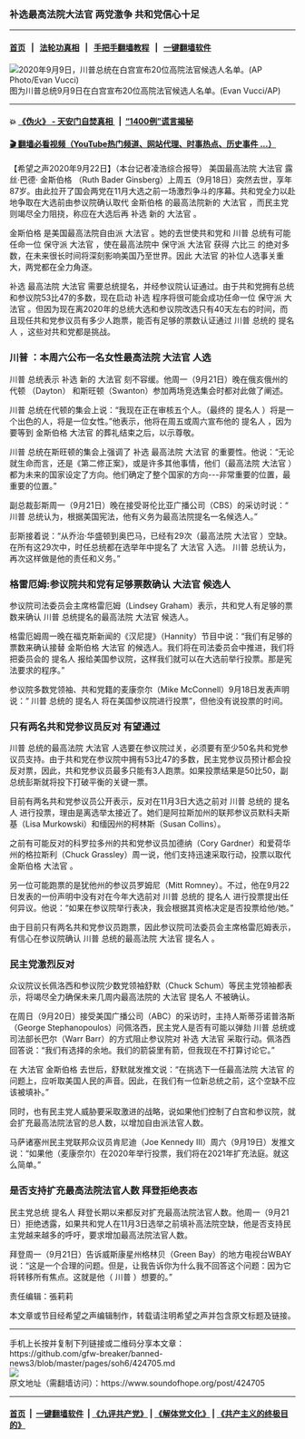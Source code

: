 ### 补选最高法院大法官 两党激争 共和党信心十足
------------------------

#### [首页](https://github.com/gfw-breaker/banned-news3/blob/master/README.md) &nbsp;&nbsp;|&nbsp;&nbsp; [法轮功真相](https://github.com/begood0513/basic/blob/master/README.md)  &nbsp;&nbsp;|&nbsp;&nbsp; [手把手翻墙教程](https://github.com/gfw-breaker/guides/wiki)  &nbsp;&nbsp;|&nbsp;&nbsp; [一键翻墙软件](https://github.com/gfw-breaker/nogfw/blob/master/README.md)  



<div><img alt="2020年9月9日，川普总统在白宫宣布20位高院法官候选人名单。(AP Photo/Evan Vucci) " src="https://img.soundofhope.org/2020-09/9-22-1-1600819036001.jpg"/>
<br/><figcaption class="caption">
 图为川普总统9月9日在白宫宣布20位高院法官候选人名单。(Evan Vucci/AP)
</figcaption></div><hr/>

#### 💥 [《伪火》 - 天安门自焚真相 ](http://158.247.195.190:10000/videos/blog/weihuo.html)&nbsp; |&nbsp; [“1400例”谎言揭秘  ](http://158.247.195.190:10000/videos/blog/jiexi1400.html)

#### [ 🎬  翻墙必看视频（YouTube热门频道、网站代理、时事热点、历史事件 ...）](https://github.com/gfw-breaker/links/blob/master/banned.md)

<div><div class="Content__Wrapper sc-1bvya0-0 grZQxZ">
 <p class="meta-top">
  <span class="meta">
   【希望之声2020年9月22日】（本台记者凌浩综合报导）
  </span>
  美国最高法院
  <ok href="/term/28528">
   大法官
  </ok>
  露丝·巴德·
  <ok href="/term/379591">
   金斯伯格
  </ok>
  （Ruth Bader Ginsberg）上周五（9月18日）突然去世，享年87岁。由此拉开了国会两党在11月大选之前一场激烈争斗的序幕。共和党全力以赴地争取在大选前由参议院确认取代
  <ok href="/term/379591">
   金斯伯格
  </ok>
  的最高法院新的
  <ok href="/term/28528">
   大法官
  </ok>
  ，而民主党则竭尽全力阻挠，称应在大选后再
  <ok href="/term/14807">
   补选
  </ok>
  新的
  <ok href="/term/28528">
   大法官
  </ok>
  。
 </p>
 <p>
  <ok href="/term/379591">
   金斯伯格
  </ok>
  是美国最高法院自由派
  <ok href="/term/28528">
   大法官
  </ok>
  。她的去世使共和党和
  <ok href="/term/1041">
   川普
  </ok>
  总统有可能任命一位
  <ok href="/term/28757">
   保守派
  </ok>
  <ok href="/term/28528">
   大法官
  </ok>
  ，使在最高法院中
  <ok href="/term/28757">
   保守派
  </ok>
  <ok href="/term/28528">
   大法官
  </ok>
  获得
  <ok href="/term/381931">
   六比三
  </ok>
  的绝对多数，在未来很长时间将深刻影响美国乃至世界。因此
  <ok href="/term/28528">
   大法官
  </ok>
  的补位人选事关重大，两党都在全力角逐。
 </p>
 <p>
  <ok href="/term/14807">
   补选
  </ok>
  最高法院
  <ok href="/term/28528">
   大法官
  </ok>
  需要总统提名，并经参议院认证通过。由于共和党拥有总统和参议院53比47的多数，现在启动
  <ok href="/term/14807">
   补选
  </ok>
  程序将很可能会成功任命一位
  <ok href="/term/28757">
   保守派
  </ok>
  <ok href="/term/28528">
   大法官
  </ok>
  。但因为现在离2020年的总统大选和参议院改选只有40天左右的时间，而且现任共和党参议员有多少人跑票，能否有足够的票数认证通过
  <ok href="/term/1041">
   川普
  </ok>
  总统的
  <ok href="/term/101280">
   提名人
  </ok>
  ，这些对共和党都是挑战。
 </p>
 <h3>
  <ok href="/term/1041">
   川普
  </ok>
  ：本周六公布一名女性最高法院
  <ok href="/term/28528">
   大法官
  </ok>
  人选
 </h3>
 <p>
  <ok href="/term/1041">
   川普
  </ok>
  总统表示
  <ok href="/term/14807">
   补选
  </ok>
  新的
  <ok href="/term/28528">
   大法官
  </ok>
  刻不容缓。他周一（9月21日）晚在俄亥俄州的代顿 （Dayton） 和斯旺顿（Swanton）参加两场竞选集会时都对此做了阐述。
 </p>
 <div class="AD_Embed__Wrap-sc-1xslmin-0 igMuqX module desktop">
  <div>
  </div>
 </div>
 <p>
  <ok href="/term/1041">
   川普
  </ok>
  总统在代顿的集会上说：“我现在正在审核五个人。（最终的
  <ok href="/term/101280">
   提名人
  </ok>
  ）将是一个出色的人，将是一位女性。”他表示，他将在周五或周六宣布他的
  <ok href="/term/101280">
   提名人
  </ok>
  ，因为要等到
  <ok href="/term/379591">
   金斯伯格
  </ok>
  <ok href="/term/28528">
   大法官
  </ok>
  的葬礼结束之后，以示尊敬。
 </p>
 <p>
  <ok href="/term/1041">
   川普
  </ok>
  总统在斯旺顿的集会上强调了
  <ok href="/term/14807">
   补选
  </ok>
  最高法院
  <ok href="/term/28528">
   大法官
  </ok>
  的重要性。他说：“无论就生命而言，还是《第二修正案》，或是许多其他事情，他们（最高法院
  <ok href="/term/28528">
   大法官
  </ok>
  ）都为未来的国家设定了方向。他们确定了整个国家的方向---非常重要的位置，最重要的位置。”
 </p>
 <p>
  副总裁彭斯周一（9月21日）晚在接受哥伦比亚广播公司（CBS）的采访时说：“
  <ok href="/term/1041">
   川普
  </ok>
  总统认为，根据美国宪法，他有义务为最高法院提名一名候选人。”
 </p>
 <p>
  彭斯接着说：“从乔治·华盛顿到奥巴马，已经有29次（最高法院
  <ok href="/term/28528">
   大法官
  </ok>
  ）空缺。在所有这29次中，时任总统都在选举年中提名了
  <ok href="/term/28528">
   大法官
  </ok>
  入选。
  <ok href="/term/1041">
   川普
  </ok>
  总统认为，再次这样做是他的责任和义务。”
 </p>
 <h3>
  格雷厄姆:参议院共和党有足够票数确认
  <ok href="/term/28528">
   大法官
  </ok>
  候选人
 </h3>
 <p>
  参议院司法委员会主席格雷厄姆（Lindsey Graham）表示，共和党人有足够的票数来确认
  <ok href="/term/1041">
   川普
  </ok>
  总统提名的最高法院
  <ok href="/term/28528">
   大法官
  </ok>
  候选人。
 </p>
 <p>
  格雷厄姆周一晚在福克斯新闻的《汉尼提》（Hannity）节目中说：“我们有足够的票数来确认接替
  <ok href="/term/379591">
   金斯伯格
  </ok>
  <ok href="/term/28528">
   大法官
  </ok>
  的候选人。我们将在司法委员会中推进，我们将把委员会的
  <ok href="/term/101280">
   提名人
  </ok>
  报给美国参议院，这样我们就可以在大选前举行投票。那是宪法要求的程序。”
 </p>
 <p>
  参议院多数党领袖、共和党籍的麦康奈尔（Mike McConnell）9月18日发表声明说：“
  <ok href="/term/1041">
   川普
  </ok>
  总统的
  <ok href="/term/101280">
   提名人
  </ok>
  将在美国参议院进行投票”，但他没有说投票的时间。
 </p>
 <h3>
  只有两名共和党参议员反对 有望通过
 </h3>
 <p>
  <ok href="/term/1041">
   川普
  </ok>
  总统的最高法院
  <ok href="/term/28528">
   大法官
  </ok>
  人选要在参议院过关，必须要有至少50名共和党参议员支持。由于共和党在参议院中拥有53比47的多数，民主党参议员预计都会投反对票，因此，共和党参议员最多只能有3人跑票。如果投票结果是50比50，副总统彭斯就将投下打破平衡的关键一票。
 </p>
 <p>
  目前有两名共和党参议员公开表示，反对在11月3日大选之前对
  <ok href="/term/1041">
   川普
  </ok>
  总统的
  <ok href="/term/101280">
   提名人
  </ok>
  进行投票，理由是离选举太接近了。她们是阿拉斯加州的联邦参议员默科夫斯基（Lisa Murkowski）和缅因州的柯林斯（Susan Collins）。
 </p>
 <p>
  之前有可能反对的科罗拉多州的共和党参议员加德纳（Cory Gardner）和爱荷华州的格拉斯利（Chuck Grassley）周一说，他们支持迅速采取行动，投票以取代
  <ok href="/term/379591">
   金斯伯格
  </ok>
  <ok href="/term/28528">
   大法官
  </ok>
  。
 </p>
 <p>
  另一位可能跑票的是犹他州的参议员罗姆尼（Mitt Romney）。不过，他在9月22日发表的一份声明中没有对在今年大选前对
  <ok href="/term/1041">
   川普
  </ok>
  总统的
  <ok href="/term/101280">
   提名人
  </ok>
  进行投票提出任何异议。他说：“如果在参议院举行表决，我会根据其资格决定是否投票给他/她。”
 </p>
 <p>
  由于目前只有两名共和党参议员跑票，因此参议院司法委员会主席格雷厄姆表示，有信心在参议院确认
  <ok href="/term/1041">
   川普
  </ok>
  总统的最高法院
  <ok href="/term/28528">
   大法官
  </ok>
  <ok href="/term/101280">
   提名人
  </ok>
  。
 </p>
 <h3>
  民主党激烈反对
 </h3>
 <p>
  众议院议长佩洛西和参议院少数党领袖舒默（Chuck Schum）等民主党领袖都表示，将竭尽全力确保未来几周内最高法院的
  <ok href="/term/28528">
   大法官
  </ok>
  <ok href="/term/101280">
   提名人
  </ok>
  不被确认。
 </p>
 <div class="AD_Embed__Wrap-sc-1xslmin-0 igMuqX module desktop">
  <div>
  </div>
 </div>
 <p>
  在周日（9月20日）接受美国广播公司（ABC）的采访时，主持人斯蒂芬诺普洛斯（George Stephanopoulos）问佩洛西，民主党人是否有可能以弹劾
  <ok href="/term/1041">
   川普
  </ok>
  总统或司法部长巴尔（Warr Barr）的方式阻止参议院对
  <ok href="/term/14807">
   补选
  </ok>
  <ok href="/term/28528">
   大法官
  </ok>
  采取行动。佩洛西回答说：“我们有选择的余地。我们的箭袋里有箭，但我现在不打算讨论它。”
 </p>
 <p>
  在
  <ok href="/term/28528">
   大法官
  </ok>
  <ok href="/term/379591">
   金斯伯格
  </ok>
  去世后，舒默就发推文说：“在挑选下一任最高法院
  <ok href="/term/28528">
   大法官
  </ok>
  的问题上，应听取美国人民的声音。因此，在我们有一位新总统之前，这个空缺不应该被填补。”
 </p>
 <p>
  同时，也有民主党人威胁要采取激进的战略，说如果他们控制了白宫和参议院，就会扩充最高法院法官的总人数，以增加自由派法官人数。
 </p>
 <p>
  马萨诸塞州民主党联邦众议员肯尼迪（Joe Kennedy III）周六（9月19日）发推文说：“如果他（麦康奈尔）在2020年举行投票，我们将在2021年扩充法庭。就这么简单。”
 </p>
 <h3>
  是否支持扩充最高法院法官人数 拜登拒绝表态
 </h3>
 <p>
  民主党总统
  <ok href="/term/101280">
   提名人
  </ok>
  拜登长期以来都反对扩充最高法院法官人数。他周一（9月21日）拒绝透露，如果共和党人在11月3日选举之前填补高法院空缺，他是否支持民主党越来越多的呼吁，要求增加最高法院法官人数。
 </p>
 <p>
  拜登周一（9月21日）告诉威斯康星州格林贝（Green Bay）的地方电视台WBAY说：“这是一个合理的问题。但是，让我告诉你为什么我不回答这个问题：因为它将转移所有焦点。这就是他（
  <ok href="/term/1041">
   川普
  </ok>
  ）想要的。”
 </p>
 <p class="meta-btm">
  责任编辑：張莉莉
 </p>
 <p class="meta-btm">
  本文章或节目经希望之声编辑制作，转载请注明希望之声并包含原文标题及链接。
 </p>
</div>
</div>
<hr/>
手机上长按并复制下列链接或二维码分享本文章：<br/>
https://github.com/gfw-breaker/banned-news3/blob/master/pages/soh6/424705.md <br/>
<a href='https://github.com/gfw-breaker/banned-news3/blob/master/pages/soh6/424705.md'><img src='https://github.com/gfw-breaker/banned-news3/blob/master/pages/soh6/424705.md.png'/></a> <br/>
原文地址（需翻墙访问）：https://www.soundofhope.org/post/424705


------------------------
#### [首页](https://github.com/gfw-breaker/banned-news3/blob/master/README.md) &nbsp;|&nbsp; [一键翻墙软件](https://github.com/gfw-breaker/nogfw/blob/master/README.md) &nbsp;| [《九评共产党》](https://github.com/gfw-breaker/9ping.md/blob/master/README.md#九评之一评共产党是什么) | [《解体党文化》](https://github.com/gfw-breaker/jtdwh.md/blob/master/README.md) | [《共产主义的终极目的》](https://github.com/gfw-breaker/gczydzjmd.md/blob/master/README.md)


<img src='http://gfw-breaker.win/banned-news3/pages/soh6/424705.md' width='0px' height='0px'/>